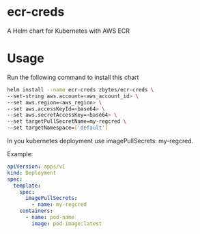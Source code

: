 # ecr-creds

A Helm chart for Kubernetes with AWS ECR

# Usage

Run the following command to install this chart

```bash
helm install --name ecr-creds zbytes/ecr-creds \
--set-string aws.account=<aws_account_id> \
--set aws.region=<aws_region> \
--set aws.accessKeyId=<base64> \
--set aws.secretAccessKey=<base64> \
--set targetPullSecretName=my-regcred \
--set targetNamespace=['default']
```

In you kubernetes deployment use imagePullSecrets: my-regcred.

Example:

```yaml
apiVersion: apps/v1
kind: Deployment
spec:
  template:
    spec:
      imagePullSecrets:
        - name: my-regcred
    containers:
      - name: pod-name
        image: pod-image:latest
```
